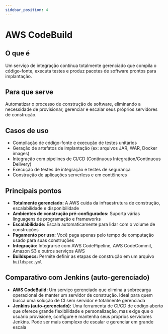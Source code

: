 ```yaml
---
sidebar_position: 4
---
```


# AWS CodeBuild

## O que é
Um serviço de integração contínua totalmente gerenciado que compila o código-fonte, executa testes e produz pacotes de software prontos para implantação.

## Para que serve
Automatizar o processo de construção de software, eliminando a necessidade de provisionar, gerenciar e escalar seus próprios servidores de construção.

## Casos de uso
- Compilação de código-fonte e execução de testes unitários
- Geração de artefatos de implantação (ex: arquivos JAR, WAR, Docker images)
- Integração com pipelines de CI/CD (Continuous Integration/Continuous Delivery)
- Execução de testes de integração e testes de segurança
- Construção de aplicações serverless e em contêineres

## Principais pontos
- **Totalmente gerenciado:** A AWS cuida da infraestrutura de construção, escalabilidade e disponibilidade
- **Ambientes de construção pré-configurados:** Suporta várias linguagens de programação e frameworks
- **Escalabilidade:** Escala automaticamente para lidar com o volume de construções
- **Pagamento por uso:** Você paga apenas pelo tempo de computação usado para suas construções
- **Integração:** Integra-se com AWS CodePipeline, AWS CodeCommit, Amazon S3 e outros serviços AWS
- **Buildspecs:** Permite definir as etapas de construção em um arquivo `buildspec.yml`

## Comparativo com Jenkins (auto-gerenciado)
- **AWS CodeBuild:** Um serviço gerenciado que elimina a sobrecarga operacional de manter um servidor de construção. Ideal para quem busca uma solução de CI sem servidor e totalmente gerenciada
- **Jenkins (auto-gerenciado):** Uma ferramenta de CI/CD de código aberto que oferece grande flexibilidade e personalização, mas exige que o usuário provisione, configure e mantenha seus próprios servidores Jenkins. Pode ser mais complexo de escalar e gerenciar em grande escala 